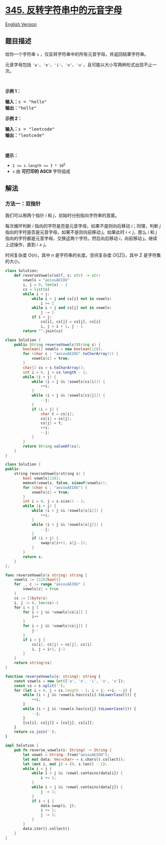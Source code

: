 # [345. 反转字符串中的元音字母](https://leetcode.cn/problems/reverse-vowels-of-a-string)

[English Version](/solution/0300-0399/0345.Reverse%20Vowels%20of%20a%20String/README_EN.md)

<!-- tags:双指针,字符串 -->

## 题目描述

<!-- 这里写题目描述 -->

<p>给你一个字符串 <code>s</code> ，仅反转字符串中的所有元音字母，并返回结果字符串。</p>

<p>元音字母包括 <code>'a'</code>、<code>'e'</code>、<code>'i'</code>、<code>'o'</code>、<code>'u'</code>，且可能以大小写两种形式出现不止一次。</p>

<p>&nbsp;</p>

<p><strong>示例 1：</strong></p>

<pre>
<strong>输入：</strong>s = "hello"
<strong>输出：</strong>"holle"
</pre>

<p><strong>示例 2：</strong></p>

<pre>
<strong>输入：</strong>s = "leetcode"
<strong>输出：</strong>"leotcede"</pre>

<p>&nbsp;</p>

<p><strong>提示：</strong></p>

<ul>
	<li><code>1 &lt;= s.length &lt;= 3 * 10<sup>5</sup></code></li>
	<li><code>s</code> 由 <strong>可打印的 ASCII</strong> 字符组成</li>
</ul>

## 解法

### 方法一：双指针

我们可以用两个指针 $i$ 和 $j$，初始时分别指向字符串的首尾。

每次循环判断 $i$ 指向的字符是否是元音字母，如果不是则向后移动 $i$；同理，判断 $j$ 指向的字符是否是元音字母，如果不是则向前移动 $j$。如果此时 $i \lt j$，那么 $i$ 和 $j$ 指向的字符都是元音字母，交换这两个字符。然后向后移动 $i$，向前移动 $j$。继续上述操作，直到 $i \ge j$。

时间复杂度 $O(n)$，其中 $n$ 是字符串的长度。空间复杂度 $O(|\Sigma|)$，其中 $\Sigma$ 是字符集的大小。

<!-- tabs:start -->

```python
class Solution:
    def reverseVowels(self, s: str) -> str:
        vowels = "aeiouAEIOU"
        i, j = 0, len(s) - 1
        cs = list(s)
        while i < j:
            while i < j and cs[i] not in vowels:
                i += 1
            while i < j and cs[j] not in vowels:
                j -= 1
            if i < j:
                cs[i], cs[j] = cs[j], cs[i]
                i, j = i + 1, j - 1
        return "".join(cs)
```

```java
class Solution {
    public String reverseVowels(String s) {
        boolean[] vowels = new boolean[128];
        for (char c : "aeiouAEIOU".toCharArray()) {
            vowels[c] = true;
        }
        char[] cs = s.toCharArray();
        int i = 0, j = cs.length - 1;
        while (i < j) {
            while (i < j && !vowels[cs[i]]) {
                ++i;
            }
            while (i < j && !vowels[cs[j]]) {
                --j;
            }
            if (i < j) {
                char t = cs[i];
                cs[i] = cs[j];
                cs[j] = t;
                ++i;
                --j;
            }
        }
        return String.valueOf(cs);
    }
}
```

```cpp
class Solution {
public:
    string reverseVowels(string s) {
        bool vowels[128];
        memset(vowels, false, sizeof(vowels));
        for (char c : "aeiouAEIOU") {
            vowels[c] = true;
        }
        int i = 0, j = s.size() - 1;
        while (i < j) {
            while (i < j && !vowels[s[i]]) {
                ++i;
            }
            while (i < j && !vowels[s[j]]) {
                --j;
            }
            if (i < j) {
                swap(s[i++], s[j--]);
            }
        }
        return s;
    }
};
```

```go
func reverseVowels(s string) string {
	vowels := [128]bool{}
	for _, c := range "aeiouAEIOU" {
		vowels[c] = true
	}
	cs := []byte(s)
	i, j := 0, len(cs)-1
	for i < j {
		for i < j && !vowels[cs[i]] {
			i++
		}
		for i < j && !vowels[cs[j]] {
			j--
		}
		if i < j {
			cs[i], cs[j] = cs[j], cs[i]
			i, j = i+1, j-1
		}
	}
	return string(cs)
}
```

```ts
function reverseVowels(s: string): string {
    const vowels = new Set(['a', 'e', 'i', 'o', 'u']);
    const cs = s.split('');
    for (let i = 0, j = cs.length - 1; i < j; ++i, --j) {
        while (i < j && !vowels.has(cs[i].toLowerCase())) {
            ++i;
        }
        while (i < j && !vowels.has(cs[j].toLowerCase())) {
            --j;
        }
        [cs[i], cs[j]] = [cs[j], cs[i]];
    }
    return cs.join('');
}
```

```rust
impl Solution {
    pub fn reverse_vowels(s: String) -> String {
        let vowel = String::from("aeiouAEIOU");
        let mut data: Vec<char> = s.chars().collect();
        let (mut i, mut j) = (0, s.len() - 1);
        while i < j {
            while i < j && !vowel.contains(data[i]) {
                i += 1;
            }
            while i < j && !vowel.contains(data[j]) {
                j -= 1;
            }
            if i < j {
                data.swap(i, j);
                i += 1;
                j -= 1;
            }
        }
        data.iter().collect()
    }
}
```

<!-- tabs:end -->

<!-- end -->
